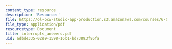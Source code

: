 ```yaml
---
content_type: resource
description: 'Resource:'
file: https://ol-ocw-studio-app-production.s3.amazonaws.com/courses/6-004-computation-structures-spring-2017/adbde33502e9159816b1bd73893f95fa_interrupts_answers.pdf
file_type: application/pdf
resourcetype: Document
title: interrupts_answers.pdf
uid: adbde335-02e9-1598-16b1-bd73893f95fa
---
```

